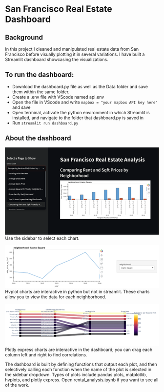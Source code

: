 # San Francisco Real Estate Dashboard

## Background

In this project I cleaned and manipulated real estate data from San Francisco before visually plotting it in several variations. I have built a Streamlit dashboard showcasing the visualizations.

## To run the dashboard:
- Download the dashboard.py file as well as the Data folder and save them within the same folder.
- Create a .env file with VScode named api.env
- Open the file in VScode and write `mapbox = "your mapbox API key here"` and save
- Open terminal, activate the python environment in which Streamlit is installed, and navigate to the folder that dashboard.py is saved in
- Run `streamlit run dashboard.py`


## About the dashboard
![Dashboard screenshot](Images/Streamlit.png)
Use the sidebar to select each chart. 

![Hvplot example](Images/sqft_by_neighborhood.png)
Hvplot charts are interactive in python but not in streamlit. These charts allow you to view the data for each neighborhood.

![Parallel Categories](Images/Parallel_Categories.png)
Plotly express charts are interactive in the dashboard; you can drag each column left and right to find correlations.

The dashboard is built by defining functions that output each plot, and then selectively calling each function when the name of the plot is selected in the sidebar dropdown. Types of plots include pandas plots, matplotlib, hvplots, and plotly express. Open rental_analysis.ipynb if you want to see all of the work.